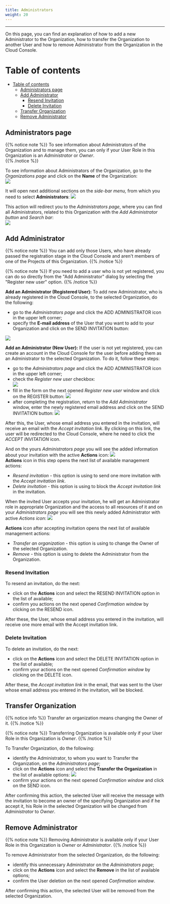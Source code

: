 ```yaml
---
title: Administrators
weight: 20
---
```

___
On this page, you can find an explanation of how to add a new Administrator to the Organization, how to transfer the Organization to another User and how to remove Administrator from the Organization in the Cloud Console.

# Table of contents
- [Table of contents](#table-of-contents)
  - [Administrators page](#administrators-page)
  - [Add Administrator](#add-administrator)
    - [Resend Invitation](#resend-invitation)
    - [Delete Invitation](#delete-invitation)
  - [Transfer Organization](#transfer-organization)
  - [Remove Administrator](#remove-administrator)

## Administrators page

{{% notice note %}}
To see information about Administrators of the Organization and to manage them, you can only if your User Role in this Organization is an *Administrator* or *Owner*.   
{{% /notice %}}

To see information about Administrators of the Organization, go to the *Organizations page* and click on the **Name** of the Organization:  
![](../../assets/images/organizations/7.png?classes=border,shadow)  

It will open next additional sections on the *side-bar menu,* from which you need to select **Administrators**:
![](../../../assets/images/organizations/0.png?width=15pc&classes=border,shadow) 

This action will redirect you to the *Administrators page*, where you can find all Administrators, related to this Organization with the *Add Administrator button* and *Search bar*:  
![](../../assets/images/organizations/9.png?width=45pc&classes=border,shadow)  

## Add Administrator
{{% notice note %}}
You can add only those Users, who have already passed the registration stage in the Cloud Console and aren't members of one of the Projects of this Organization. 
{{% /notice %}}   

{{% notice note %}}
If you need to add a user who is not yet registered, you can do so directly from the "Add Administrator" dialog by selecting the "Register new user" option.
{{% /notice %}}   

**Add an Administrator (Registered User):**
To add new Administrator, who is already registered in the Cloud Console, to the selected Organization, do the following:   
- go to the *Administrators page* and click the ADD ADMINISTRATOR icon in the upper left corner;      
- specify the **E-mail address** of the User that you want to add to your Organization and click on the SEND INVITATION button: 
 
![](../../assets/images/organizations/11.png?width=35pc&classes=border,shadow)   

**Add an Administrator (New User):**
If the user is not yet registered, you can create an account in the Cloud Console for the user before adding them as an Administrator to the selected Organization. To do it, follow these steps:  
- go to the *Administrators page* and click the ADD ADMINISTRATOR icon in the upper left corner;  
- check the *Register new user* checkbox:  
![](../../assets/images/organizations/17.png?width=35pc&classes=border,shadow)  
- fill in the form on the next opened *Register new user* window and click on the REGISTER button:
![](../../assets/images/organizations/18.png?width=35pc&classes=border,shadow)  
- after completing the registration, return to the *Add Administrator* window, enter the newly registered email address and click on the SEND INVITATION button: 
![](../../assets/images/organizations/19.png?width=35pc&classes=border,shadow)  
 

After this, the User, whose email address you entered in the invitation, will receive an email with the *Accept invitation link*. By clicking on this link, the user will be redirected to the Cloud Console, where he need to click the *ACCEPT INVITATION* icon.      

And on the yours *Administrators page* you will see the added information about your invitation with the active **Actions** icon:
![](../../assets/images/organizations/12.png?width=45pc&classes=border,shadow)  
**Actions** icon in this step opens the next list of available management actions:  
- *Resend invitation* - this option is using to send one more invitation with the *Accept invitation link*.
- *Delete invitation* - this option is using to block the *Accept invitation link* in the invitation.

When the invited User accepts your invitation, he will get an Administrator role in appropriate Organization and the access to all resources of it and on your *Administrators page* you will see this newly added Administrator with active *Actions icon*:
![](../../assets/images/organizations/13.png?width=45pc&classes=border,shadow)  

**Actions** icon after accepting invitation opens the next list of available management actions:  
- *Transfer an organization* - this option is using to change the Owner of the selected Organization.  
- *Remove* - this option is using to delete the Administrator from the Organization. 

### Resend Invitation 
To resend an invitation, do the next:
- click on the **Actions** icon and select the RESEND INVITATION option in the list of available;
- confirm you actions on the next opened *Confirmation window* by clicking on the RESEND icon.

After these, the User, whose email address you entered in the invitation, will receive one more email with the Accept invitation link.

### Delete Invitation 
To delete an invitation, do the next:
- click on the **Actions** icon and select the DELETE INVITATION option in the list of available;
- confirm your actions on the next opened *Confirmation window* by clicking on the DELETE icon.

After these, the *Accept invitation link* in the email, that was sent to the User whose email address you entered in the invitation, will be blocked.

## Transfer Organization
{{% notice info %}}
Transfer an organization means changing the Owner of it. 
{{% /notice %}}

{{% notice note %}}
Transferring Organization is available only if your User Role in this Organization is *Owner*. 
{{% /notice %}}

To Transfer Organization, do the following:  
- identify the Administrator, to whom you want to Transfer the Organization, on the *Administrators page*;    
- click on the **Actions** icon and select the **Transfer the Organization** in the list of available options:
![](../../assets/images/projects/6.png?classes=border,shadow)    
- confirm your actions on the next opened *Confirmation window* and click on the SEND icon. 

After confirming this action, the selected User will receive the message with the invitation to become an owner of the specifying Organization and if he accept it, his Role in the selected Organization will be changed from *Administrator* to *Owner*.    
 
## Remove Administrator
{{% notice note %}}
Removing Administrator is available only if your User Role in this Organization is *Owner* or *Administrator*.
{{% /notice %}}

To remove Administrator from the selected Organization, do the following:
- identify this unnecessary Administrator on the *Administrators page*;   
- click on the **Actions** icon and select the **Remove** in the list of available options;    
- confirm the User deletion on the next opened *Confirmation window*. 
     
After confirming this action, the selected User will be removed from the selected Organization.


